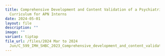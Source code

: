 ```yaml
---
title: Comprehensive Development and Content Validation of a Psychiatric
  Curriculum for APN Interns
date: 2024-05-01
layout: file
description: ""
image: ""
variant: tiptap
file_url: /files/2024 Mar to 2024
  Jun/C_599_IMH_SHBC_2023_Comprehensive_development_and_content_validation_of_a_psychiatric_curriculum_for_Advanced_Practice_Nurse_Interns.pdf
---
```

